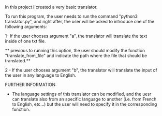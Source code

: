 In this project I created a very basic translator.

To run this program, the user needs to run the command "python3 translator.py", and right after, the user will be asked to introduce one of the following arguments:

1- If the user chooses argument "a", the translator will translate the text inside of one txt file.

** previous to running this option, the user should modify the function "translate_from_file" and indicate the path where the file that should be translated.**

2 - If the user chooses argument "b", the translator will translate the input of the user in any language to English. 

FURTHER INFORMATION:
- The language settings of this translator can be modified, and the uesr can translate also from an specific language to another (i.e. from French to English, etc...) but the user will need to specify it in the corresponding function. 